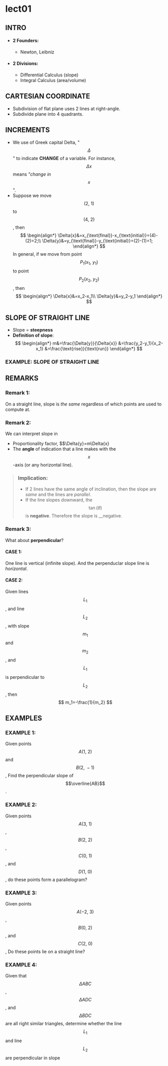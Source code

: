 # lect01

## INTRO 
- #### 2 Founders:
	- Newton, Leibniz
- #### 2 Divisions:
	- Differential Calculus (slope)
	- Integral Calculus (area/volume)


## CARTESIAN COORDINATE
- Subdivision of flat plane uses 2 lines at right-angle.
- Subdivide plane into 4 quadrants.


## INCREMENTS
- We use of Greek capital Delta, "$$\Delta$$" to indicate __CHANGE__ of a variable. For instance,
$$\Delta{x}$$ means _"change in_ $$x$$".
- Suppose we move $$\left(2,\:1\right)$$ to $$\left(4,\:2\right)$$, then
$$
\begin{align*}
\Delta{x}&=x_{\text{final}}-x_{\text{initial}}=(4)-(2)=2;\\
\Delta{y}&=y_{\text{final}}-y_{\text{initial}}=(2)-(1)=1;
\end{align*}
$$
In general, if we move from point $$P_1\left(x_1,\:y_1\right)$$ to point $$P_2\left(x_2,\:y_2\right)$$, then
$$
\begin{align*}
\Delta{x}&=x_2-x_1\\
\Delta{y}&=y_2-y_1
\end{align*}
$$


## SLOPE OF STRAIGHT LINE
- Slope = __steepness__
- __Definition of slope__:
$$
\begin{align*}
m&=\frac{\Delta{y}}{\Delta{x}}
&=\frac{y_2-y_1}{x_2-x_1}
&=\frac{\text{rise}}{\text{run}}
\end{align*}
$$

### EXAMPLE: SLOPE OF STRAIGHT LINE


## REMARKS

### Remark 1:
On a straight line, slope is *the same* regardless of which points are used to compute at.

### Remark 2:
We can interpret slope in
- Proportionality factor, $$\Delta{y}=m\Delta{x}
- The __angle__ of indication that a line makes with the $$x$$-axis (or any horizontal line).

> ### Implication:
> - If 2 lines have the same angle of inclination, then the slope are *same* and the lines are *parallel*.
> - If the line slopes downward, the $$\tan{\left(\theta\right)}$$ is __negative__. Therefore the slope is __negative.

### Remark 3:
What about __perpendicular__?

#### CASE 1: 
One line is vertical (infinite slope). And the perpenduclar slope line is *horizontal*.

#### CASE 2:
Given lines $$L_1$$, and line $$L_2$$, with slope $$m_1$$ and $$m_2$$, and $$L_1$$ is perpendicular to $$L_2$$, then
$$
m_1=-\frac{1}{m_2}
$$


## EXAMPLES

### EXAMPLE 1:
Given points $$A\left(1,\:2\right)$$ and $$B\left(2,\:-1\right)$$, Find the perpendicular slope of $$\overline{AB}$$.


### EXAMPLE 2:
Given points $$A\left(3,\:1\right)$$, $$B\left(2,\:2\right)$$, $$C\left(0,\:1\right)$$, and $$D\left(1,\:0\right)$$, do these points form a parallelogram?


### EXAMPLE 3:
Given points $$A\left(-2,\:3\right)$$, $$B\left(0,\:2\right)$$, and $$C\left(2,\:0\right)$$, Do these points lie on a straight line?


### EXAMPLE 4:
Given that $$\Delta{ABC}$$, $$\Delta{ADC}$$, and $$\Delta{BDC}$$ are all right similar triangles, determine whether the line $$L_1$$ and line $$L_2$$ are perpendicular in slope

